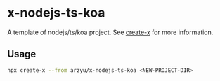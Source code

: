 # x-nodejs-ts-koa

A template of nodejs/ts/koa project. See [create-x](https://github.com/arzyu/create-x) for more information.

## Usage

```bash
npx create-x --from arzyu/x-nodejs-ts-koa <NEW-PROJECT-DIR>
```
